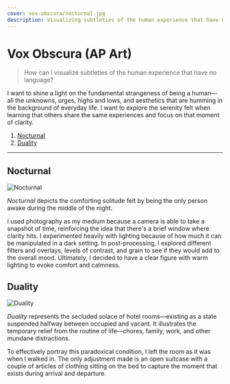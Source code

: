 ```yaml
---
cover: vox-obscura/nocturnal.jpg
description: Visualizing subtleties of the human experience that have no language.
---
```


# Vox Obscura (AP Art)

> How can I visualize subtleties of the human experience that have no language?

I want to shine a light on the fundamental strangeness of being a human—all the unknowns, urges,
highs and lows, and aesthetics that are humming in the background of everyday life. I want to
explore the serenity felt when learning that others share the same experiences and focus on that
moment of clarity.

1. [Nocturnal](#nocturnal)
2. [Duality](#duality)

---

## Nocturnal

![Nocturnal](https://oscarlv.s3.amazonaws.com/vox-obscura/nocturnal.jpg)

*Nocturnal* depicts the comforting solitude felt by being the only person awake during the middle
of the night.

I used photography as my medium because a camera is able to take a snapshot of time,
reinforcing the idea that there's a brief window where clarity hits. I experimented heavily with
lighting because of how much it can be manipulated in a dark setting. In post-processing, I
explored different filters and overlays, levels of contrast, and grain to see if they would add to
the overall mood. Ultimately, I decided to have a clear figure with warm lighting to evoke comfort
and calmness.

## Duality

![Duality](https://oscarlv.s3.amazonaws.com/vox-obscura/duality.jpg)

*Duality* represents the secluded solace of hotel rooms&mdash;existing as a state suspended halfway
between occupied and vacant. It illustrates the temporary relief from the routine of
life&mdash;chores, family, work, and other mundane distractions.

To effectively portray this paradoxical condition, I left the room as it was when I walked in. The
only adjustment made is an open suitcase with a couple of articles of clothing sitting on the bed
to capture the moment that exists during arrival and departure.

